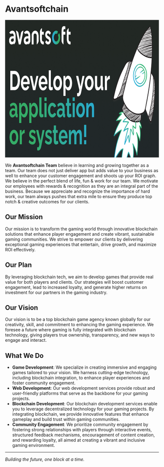 # Avantsoftchain

<img src="./metaImgEn-2ec65a14.png" alt="logo" height="450" width="100%">

We **Avantsoftchain Team** believe in learning and growing together as a team. Our team does not just deliver app but adds value to your business as well to enhance your customer engagement and shoots up your ROI graph. We believe in the perfect blend of life, fun & work for our team. We motivate our employees with rewards & recognition as they are an integral part of the business. Because we appreciate and recognize the importance of hard work, our team always pushes that extra mile to ensure they produce top notch & creative outcomes for our clients.

## Our Mission
Our mission is to transform the gaming world through innovative blockchain solutions that enhance player engagement and create vibrant, sustainable gaming communities. We strive to empower our clients by delivering exceptional gaming experiences that entertain, drive growth, and maximize ROI effectively.

## Our Plan
By leveraging blockchain tech, we aim to develop games that provide real value for both players and clients. Our strategies will boost customer engagement, lead to increased loyalty, and generate higher returns on investment for our partners in the gaming industry.

## Our Vision
Our vision is to be a top blockchain game agency known globally for our creativity, skill, and commitment to enhancing the gaming experience. We foresee a future where gaming is fully integrated with blockchain technology, giving players true ownership, transparency, and new ways to engage and interact.

## What We Do

- **Game Development**: We specialize in creating immersive and engaging games tailored to your vision. We harness cutting-edge technology, including blockchain integration, to enhance player experiences and foster community engagement.
- **Web Development**: Our web development services provide robust and user-friendly platforms that serve as the backbone for your gaming projects.
- **Blockchain Development**: Our blockchain development services enable you to leverage decentralized technology for your gaming projects. By integrating blockchain, we provide innovative features that enhance gameplay and build trust within gaming communities.
- **Community Engagement**: We prioritize community engagement by fostering strong relationships with players through interactive events, structured feedback mechanisms, encouragement of content creation, and rewarding loyalty, all aimed at creating a vibrant and inclusive gaming environment.


---
*Building the future, one block at a time.*
